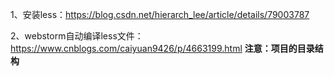 1、安装less：https://blog.csdn.net/hierarch_lee/article/details/79003787

2、webstorm自动编译less文件：https://www.cnblogs.com/caiyuan9426/p/4663199.html
**注意：项目的目录结构**
